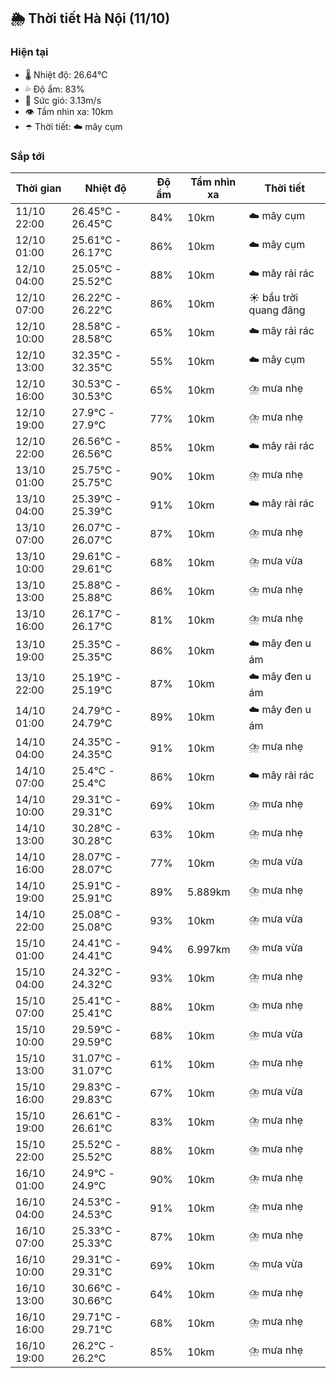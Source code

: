 ## 🌦️ Thời tiết Hà Nội (11/10)

### Hiện tại

- 🌡️ Nhiệt độ: 26.64℃
- 💦 Độ ẩm: 83%
- 💨 Sức gió: 3.13m/s
- 👁️ Tầm nhìn xa: 10km
- ☂️ Thời tiết: ☁️ mây cụm

### Sắp tới

| Thời gian | Nhiệt độ | Độ ẩm | Tầm nhìn xa | Thời tiết |
| --- | --- | --- | --- | --- |
| 11/10 22:00 | 26.45℃ - 26.45℃ | 84% | 10km | ☁️ mây cụm |
| 12/10 01:00 | 25.61℃ - 26.17℃ | 86% | 10km | ☁️ mây cụm |
| 12/10 04:00 | 25.05℃ - 25.52℃ | 88% | 10km | ☁️ mây rải rác |
| 12/10 07:00 | 26.22℃ - 26.22℃ | 86% | 10km | ☀️ bầu trời quang đãng |
| 12/10 10:00 | 28.58℃ - 28.58℃ | 65% | 10km | ☁️ mây rải rác |
| 12/10 13:00 | 32.35℃ - 32.35℃ | 55% | 10km | ☁️ mây cụm |
| 12/10 16:00 | 30.53℃ - 30.53℃ | 65% | 10km | ⛈️ mưa nhẹ |
| 12/10 19:00 | 27.9℃ - 27.9℃ | 77% | 10km | ⛈️ mưa nhẹ |
| 12/10 22:00 | 26.56℃ - 26.56℃ | 85% | 10km | ☁️ mây rải rác |
| 13/10 01:00 | 25.75℃ - 25.75℃ | 90% | 10km | ⛈️ mưa nhẹ |
| 13/10 04:00 | 25.39℃ - 25.39℃ | 91% | 10km | ☁️ mây rải rác |
| 13/10 07:00 | 26.07℃ - 26.07℃ | 87% | 10km | ⛈️ mưa nhẹ |
| 13/10 10:00 | 29.61℃ - 29.61℃ | 68% | 10km | ⛈️ mưa vừa |
| 13/10 13:00 | 25.88℃ - 25.88℃ | 86% | 10km | ⛈️ mưa nhẹ |
| 13/10 16:00 | 26.17℃ - 26.17℃ | 81% | 10km | ⛈️ mưa nhẹ |
| 13/10 19:00 | 25.35℃ - 25.35℃ | 86% | 10km | ☁️ mây đen u ám |
| 13/10 22:00 | 25.19℃ - 25.19℃ | 87% | 10km | ☁️ mây đen u ám |
| 14/10 01:00 | 24.79℃ - 24.79℃ | 89% | 10km | ☁️ mây đen u ám |
| 14/10 04:00 | 24.35℃ - 24.35℃ | 91% | 10km | ⛈️ mưa nhẹ |
| 14/10 07:00 | 25.4℃ - 25.4℃ | 86% | 10km | ☁️ mây rải rác |
| 14/10 10:00 | 29.31℃ - 29.31℃ | 69% | 10km | ⛈️ mưa nhẹ |
| 14/10 13:00 | 30.28℃ - 30.28℃ | 63% | 10km | ⛈️ mưa nhẹ |
| 14/10 16:00 | 28.07℃ - 28.07℃ | 77% | 10km | ⛈️ mưa vừa |
| 14/10 19:00 | 25.91℃ - 25.91℃ | 89% | 5.889km | ⛈️ mưa nhẹ |
| 14/10 22:00 | 25.08℃ - 25.08℃ | 93% | 10km | ⛈️ mưa vừa |
| 15/10 01:00 | 24.41℃ - 24.41℃ | 94% | 6.997km | ⛈️ mưa vừa |
| 15/10 04:00 | 24.32℃ - 24.32℃ | 93% | 10km | ⛈️ mưa nhẹ |
| 15/10 07:00 | 25.41℃ - 25.41℃ | 88% | 10km | ⛈️ mưa nhẹ |
| 15/10 10:00 | 29.59℃ - 29.59℃ | 68% | 10km | ⛈️ mưa vừa |
| 15/10 13:00 | 31.07℃ - 31.07℃ | 61% | 10km | ⛈️ mưa nhẹ |
| 15/10 16:00 | 29.83℃ - 29.83℃ | 67% | 10km | ⛈️ mưa vừa |
| 15/10 19:00 | 26.61℃ - 26.61℃ | 83% | 10km | ⛈️ mưa nhẹ |
| 15/10 22:00 | 25.52℃ - 25.52℃ | 88% | 10km | ⛈️ mưa nhẹ |
| 16/10 01:00 | 24.9℃ - 24.9℃ | 90% | 10km | ⛈️ mưa nhẹ |
| 16/10 04:00 | 24.53℃ - 24.53℃ | 91% | 10km | ⛈️ mưa nhẹ |
| 16/10 07:00 | 25.33℃ - 25.33℃ | 87% | 10km | ⛈️ mưa nhẹ |
| 16/10 10:00 | 29.31℃ - 29.31℃ | 69% | 10km | ⛈️ mưa vừa |
| 16/10 13:00 | 30.66℃ - 30.66℃ | 64% | 10km | ⛈️ mưa nhẹ |
| 16/10 16:00 | 29.71℃ - 29.71℃ | 68% | 10km | ⛈️ mưa nhẹ |
| 16/10 19:00 | 26.2℃ - 26.2℃ | 85% | 10km | ⛈️ mưa nhẹ |
